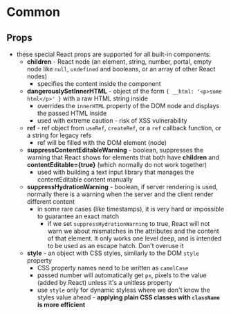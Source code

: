 # Common

## Props

- these special React props are supported for all built-in components:
  - **children** - React node (an element, string, number, portal, empty node like `null`, `undefined` and booleans, or an array of other React nodes)
    - specifies the content inside the component
  - **dangerouslySetInnerHTML** - object of the form `{ __html: '<p>some html</p>' }` with a raw HTML string inside
    - overrides the `innerHTML` property of the DOM node and displays the passed HTML inside
    - used with extreme caution - risk of XSS vulnerability
  - **ref** - ref object from `useRef`, `createRef`, or a `ref` callback function, or a string for legacy refs
    - ref will be filled with the DOM element (node)
  - **suppressContentEditableWarning** - boolean, suppresses the warning that React shows for elements that both have **children** and **contentEditable={true}** (which normally do not work together)
    - used with building a text input library that manages the contentEditable content manually
  - **suppressHydrationWarning** - boolean, if server rendering is used, normally there is a warning when the server and the client render different content
    - in some rare cases (like timestamps), it is very hard or impossible to guarantee an exact match
      - if we set `suppressHydrationWarning` to true, React will not warn we about mismatches in the attributes and the content of that element. It only works one level deep, and is intended to be used as an escape hatch. Don't overuse it
  - **style** - an object with CSS styles, similarly to the DOM `style` property
    - CSS property names need to be written as `camelCase`
    - passed number will automatically get `px`, pixels to the value (added by React) unless it's a unitless property
    - use `style` only for dynamic styless where we don't know the styles value ahead - **applying plain CSS classes with `className` is more efficient**
